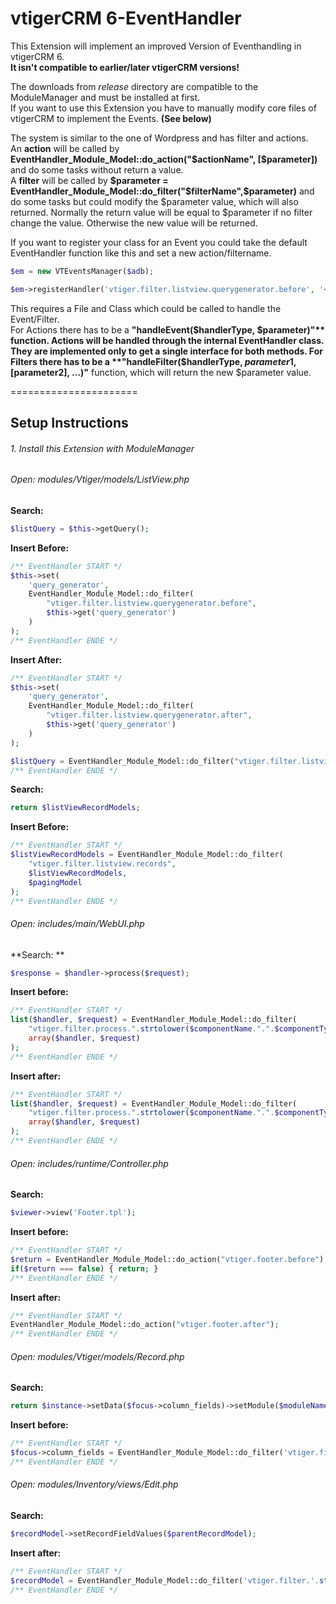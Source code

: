 vtigerCRM 6-EventHandler
======================

This Extension will implement an improved Version of Eventhandling in vtigerCRM 6.  
**It isn't compatible to earlier/later vtigerCRM versions!**

The downloads from *release* directory are compatible to the ModuleManager and must be installed at first.   
If you want to use this Extension you have to manually modify core files of vtigerCRM to implement the Events. **(See below)**

The system is similar to the one of Wordpress and has filter and actions.  
An **action** will be called by **EventHandler_Module_Model::do_action("$actionName", [$parameter])** and do some tasks without return a value.  
A **filter** will be called by **$parameter = EventHandler_Module_Model::do_filter("$filterName",$parameter)** and do some tasks but could modify the $parameter value, which will also returned. Normally the return value will be equal to $parameter if no filter change the value.
Otherwise the new value will be returned.

If you want to register your class for an Event you could take the default EventHandler function like this and set a new action/filtername.
```php
$em = new VTEventsManager($adb);

$em->registerHandler('vtiger.filter.listview.querygenerator.before', '<handlerFile>', '<handlerClass>');
```

This requires a File and Class which could be called to handle the Event/Filter.  
For Actions there has to be a **"handleEvent($handlerType, $parameter)"** function. Actions will be handled through the internal EventHandler class. They are implemented only to get a single interface for both methods.  
For Filters there has to be a **"handleFilter($handlerType, $parameter1, [$parameter2], ...)"** function, which will return the new $parameter value.  

======================
## Setup Instructions

###### 1. Install this Extension with ModuleManager

###### Open: modules/Vtiger/models/ListView.php

**Search:**  
```php
$listQuery = $this->getQuery();
```
**Insert Before:**
```php
/** EventHandler START */
$this->set(
	'query_generator',
	EventHandler_Module_Model::do_filter(
		"vtiger.filter.listview.querygenerator.before",
		$this->get('query_generator')
	)
);
/** EventHandler ENDE */
```
**Insert After:**
```php
/** EventHandler START */
$this->set(
	'query_generator',
	EventHandler_Module_Model::do_filter(
		"vtiger.filter.listview.querygenerator.after",
		$this->get('query_generator')
	)
);

$listQuery = EventHandler_Module_Model::do_filter("vtiger.filter.listview.querygenerator.query", $listQuery, $this->get('query_generator'));
/** EventHandler ENDE */
```

**Search:**
```php
return $listViewRecordModels;
```
**Insert Before:**
```php
/** EventHandler START */
$listViewRecordModels = EventHandler_Module_Model::do_filter(
	"vtiger.filter.listview.records",
	$listViewRecordModels,
	$pagingModel
);
/** EventHandler ENDE */
```	

###### Open: includes/main/WebUI.php

**Search:	**
```php	
$response = $handler->process($request);
```
**Insert before:**
```php
/** EventHandler START */
list($handler, $request) = EventHandler_Module_Model::do_filter(
	"vtiger.filter.process.".strtolower($componentName.".".$componentType).".before",
	array($handler, $request)
);
/** EventHandler ENDE */
```
**Insert after:**
```php
/** EventHandler START */
list($handler, $request) = EventHandler_Module_Model::do_filter(
	"vtiger.filter.process.".strtolower($componentName.".".$componentType).".after",
	array($handler, $request)
);
/** EventHandler ENDE */
```

###### Open: includes/runtime/Controller.php

**Search:**
```php
$viewer->view('Footer.tpl');
```	
**Insert before:**
```php
/** EventHandler START */
$return = EventHandler_Module_Model::do_action("vtiger.footer.before");
if($return === false) { return; }
/** EventHandler ENDE */
```

**Insert after:**
```php
/** EventHandler START */
EventHandler_Module_Model::do_action("vtiger.footer.after");
/** EventHandler ENDE */
```

###### Open: modules/Vtiger/models/Record.php

**Search:**
```php
return $instance->setData($focus->column_fields)->setModule($moduleName)->setEntity($focus);
```	
**Insert before:**
```php
/** EventHandler START */
$focus->column_fields = EventHandler_Module_Model::do_filter('vtiger.filter.record.getclean', $focus->column_fields, $moduleName);
/** EventHandler ENDE */
```

###### Open: modules/Inventory/views/Edit.php

**Search:**
```php
$recordModel->setRecordFieldValues($parentRecordModel);
```	
**Insert after:**
```php
/** EventHandler START */
$recordModel = EventHandler_Module_Model::do_filter('vtiger.filter.'.strtolower($moduleName).'.convert', $recordModel, $parentRecordModel);
/** EventHandler ENDE */
```